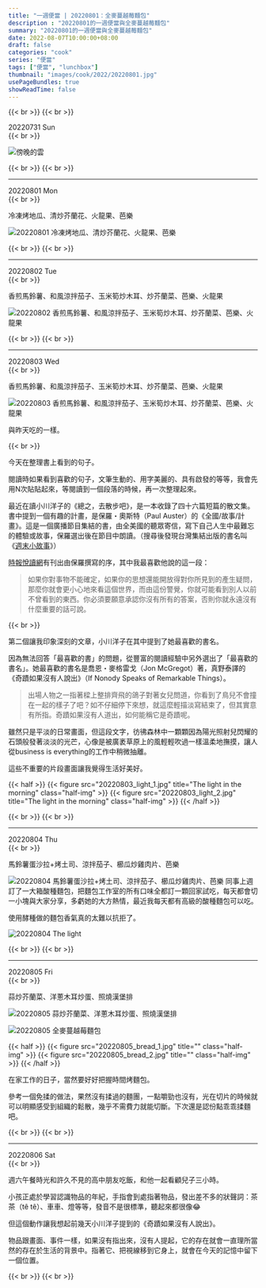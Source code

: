 ```yaml
---
title: "一週便當 | 20220801：全麥蔓越莓麵包"
description : "20220801的一週便當與全麥蔓越莓麵包"
summary: "20220801的一週便當與全麥蔓越莓麵包"
date: 2022-08-07T10:00:00+08:00
draft: false
categories: "cook"
series: "便當"
tags: ["便當", "lunchbox"]
thumbnail: "images/cook/2022/20220801.jpg"
usePageBundles: true
showReadTime: false
---
```


{{< br >}}
{{< br >}}
<div class="border-item"><span>20220731 Sun</span></div>
{{< br >}}

![傍晚的雲](20220731_light_1.jpg)

{{< br >}}
{{< br >}}

---

<div class="border-item"><span>20220801 Mon</span></div>
{{< br >}}

冷凍烤地瓜、清炒芥蘭花、火龍果、芭樂

![20220801 冷凍烤地瓜、清炒芥蘭花、火龍果、芭樂](20220801_bento_1.jpg)

{{< br >}}
{{< br >}}

---

<div class="border-item"><span>20220802 Tue</span></div>
{{< br >}}

香煎馬鈴薯、和風涼拌茄子、玉米筍炒木耳、炒芥蘭菜、芭樂、火龍果

![20220802 香煎馬鈴薯、和風涼拌茄子、玉米筍炒木耳、炒芥蘭菜、芭樂、火龍果](20220802_bento_1.jpg)

{{< br >}}
{{< br >}}

---

<div class="border-item"><span>20220803 Wed</span></div>
{{< br >}}

香煎馬鈴薯、和風涼拌茄子、玉米筍炒木耳、炒芥蘭菜、芭樂、火龍果

![20220803 香煎馬鈴薯、和風涼拌茄子、玉米筍炒木耳、炒芥蘭菜、芭樂、火龍果](20220803_bento_1.jpg)

與昨天吃的一樣。

{{< br >}}

今天在整理書上看到的句子。

閱讀時如果看到喜歡的句子，文筆生動的、用字美麗的、具有啟發的等等，我會先用N次貼貼起來，等閱讀到一個段落的時候，再一次整理起來。

最近在讀小川洋子的《總之，去散步吧》，是一本收錄了四十六篇短篇的散文集。書中提到一個有趣的計畫，是保羅・奧斯特（Paul Auster）的《全國/故事/計畫》。這是一個廣播節目集結的書，由全美國的聽眾寄信，寫下自己人生中最難忘的體驗或故事，保羅選出後在節目中朗讀。（搜尋後發現台灣集結出版的書名叫《[週末小故事](https://www.books.com.tw/products/0010198412?sloc=main)》）

[時報悅讀網](http://www.readingtimes.com.tw/ReadingTimes/ProductPage.aspx?gp=productdetail&cid=rtai(SellItems)&id=AI0070&p=excerpt&exid=30231)有刊出由保羅撰寫的序，其中我最喜歡他說的這一段：

> 如果你對事物不能確定，如果你的思想還能開放得對你所見到的產生疑問，那麼你就會更小心地來看這個世界，而由這份警覺，你就可能看到別人以前不曾看到的東西。你必須要願意承認你沒有所有的答案，否則你就永遠沒有什麼重要的話可說。

{{< br >}}

第二個讓我印象深刻的文章，小川洋子在其中提到了她最喜歡的書名。

因為無法回答「最喜歡的書」的問題，從豐富的閱讀經驗中另外選出了「最喜歡的書名」。她最喜歡的書名是喬恩・麥格雷戈（Jon McGregot）著，真野泰譯的《奇蹟如果沒有人說出》（If Nonody Speaks of Remarkable Things）。

> 出場人物之一指著樑上整排齊飛的鴿子對著女兒問道，你看到了鳥兒不會撞在一起的樣子了吧？如不仔細停下來想，就這麼輕描淡寫結束了，但其實意有所指。奇蹟如果沒有人道出，如何能稱它是奇蹟呢。

雖然只是平淡的日常畫面，但這段文字，彷彿森林中一顆顆因為陽光照射兒閃耀的石頭般發著淡淡的光芒，心像是被廣袤草原上的風輕輕吹過一樣溫柔地撫摸，讓人從business is everything的工作中稍微抽離。

這些不重要的片段畫面讓我覺得生活好美好。

{{< half >}}
{{< figure src="20220803_light_1.jpg" title="The light in the morning" class="half-img" >}}
{{< figure src="20220803_light_2.jpg" title="The light in the morning" class="half-img" >}}
{{< /half >}}

{{< br >}}
{{< br >}}

---

<div class="border-item"><span>20220804 Thu</span></div>
{{< br >}}

馬鈴薯蛋沙拉+烤土司、涼拌茄子、櫛瓜炒雞肉片、芭樂

![20220804 馬鈴薯蛋沙拉+烤土司、涼拌茄子、櫛瓜炒雞肉片、芭樂](20220804_bento_1.jpg)
同事上週訂了一大箱酸種麵包，把麵包工作室的所有口味全都訂一顆回家試吃，每天都會切一小塊與大家分享，多虧她的大方熱情，最近我每天都有高級的酸種麵包可以吃。

使用酵種做的麵包香氣真的太難以抗拒了。

![20220804 The light](20220804_light_1.jpg)

{{< br >}}
{{< br >}}

---

<div class="border-item"><span>20220805 Fri</span></div>
{{< br >}}

蒜炒芥蘭菜、洋蔥木耳炒蛋、照燒漢堡排

![20220805 蒜炒芥蘭菜、洋蔥木耳炒蛋、照燒漢堡排](20220805_bento_1.jpg)

![20220805 全麥蔓越莓麵包](20220805_bread_3.jpg)

{{< half >}}
{{< figure src="20220805_bread_1.jpg" title="" class="half-img" >}}
{{< figure src="20220805_bread_2.jpg" title="" class="half-img" >}}
{{< /half >}}

在家工作的日子，當然要好好把握時間烤麵包。

參考一個免揉的做法，果然沒有揉過的麵團，一點嚼勁也沒有，光在切片的時候就可以明顯感受到組織的鬆散，幾乎不需費力就能切斷。下次還是認份點乖乖揉麵吧。

{{< br >}}
{{< br >}}

---

<div class="border-item"><span>20220806 Sat</span></div>
{{< br >}}

週六午餐時光和許久不見的高中朋友吃飯，和他一起看顧兒子三小時。

小孩正處於學習認識物品的年紀，手指會到處指著物品，發出差不多的狀聲詞：茶茶（tê tê）、車車、燈等等，發音不是很標準，聽起來都很像😂

但這個動作讓我想起前幾天小川洋子提到的《奇蹟如果沒有人說出》。

物品跟畫面、事件一樣，如果沒有指出來，沒有人提起，它的存在就會一直理所當然的存在於生活的背景中。指著它、把視線移到它身上，就會在今天的記憶中留下一個位置。

{{< br >}}
{{< br >}}
